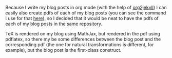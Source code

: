Because I write my blog posts in org mode (with the help of [org2jekyll](https://github.com/ardumont/org2jekyll)) I can easily
also create pdfs of each of my blog posts (you can see the command I use for that [here](https://github.com/b-t-g/dotfiles/blob/dda2d794800123e7fd62a233831e275027225fde/emacs#L203)),
so I decided that it would be neat to have the pdfs of each of my blog posts in the same repository.

TeX is rendered on my blog using MathJax, but rendered in the pdf using pdflatex, so there my be some differences between the blog post and the corresponding pdf (the one
for natural transformations is different, for example), but the blog post is the first-class construct.
